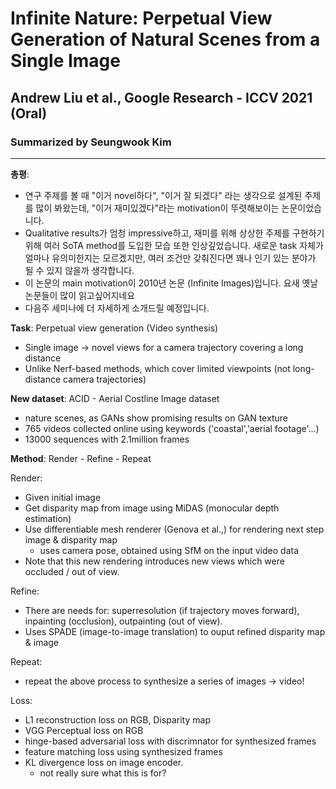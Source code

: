 # Infinite Nature: Perpetual View Generation of Natural Scenes from a Single Image
## Andrew Liu et al., Google Research - ICCV 2021 (Oral)
### Summarized by Seungwook Kim
---

**총평**:
* 연구 주제를 볼 때 "이거 novel하다", "이거 잘 되겠다" 라는 생각으로 설계된 주제를 많이 봐왔는데, "이거 재미있겠다"라는 motivation이 뚜렷해보이는 논문이었습니다. 
* Qualitative results가 엄청 impressive하고, 재미를 위해 상상한 주제를 구현하기 위해 여러 SoTA method를 도입한 모습 또한 인상깊었습니다. 새로운 task 자체가 얼마나 유의미한지는 모르겠지만, 여러 조건만 갖춰진다면 꽤나 인기 있는 분야가 될 수 있지 않을까 생각합니다.
* 이 논문의 main motivation이 2010년 논문 (Infinite Images)입니다. 요새 옛날 논문들이 많이 읽고싶어지네요
* 다음주 세미나에 더 자세하게 소개드릴 예정입니다.

**Task**: Perpetual view generation (Video synthesis)
* Single image -> novel views for a camera trajectory covering a long distance
* Unlike Nerf-based methods, which cover limited viewpoints (not long-distance camera trajectories)

**New dataset**: ACID - Aerial Costline Image dataset
* nature scenes, as GANs show promising results on GAN texture
* 765 videos collected online using keywords ('coastal','aerial footage'...)
* 13000 sequences with 2.1million frames

**Method**: Render - Refine - Repeat

Render:
* Given initial image
* Get disparity map from image using MiDAS (monocular depth estimation)
* Use differentiable mesh renderer (Genova et al.,) for rendering next step image & disparity map
  * uses camera pose, obtained using SfM on the input video data
* Note that this new rendering introduces new views which were occluded / out of view.

Refine:
* There are needs for: superresolution (if trajectory moves forward), inpainting (occlusion), outpainting (out of view).
* Uses SPADE (image-to-image translation) to ouput refined disparity map & image

Repeat:
* repeat the above process to synthesize a series of images -> video!

Loss:
* L1 reconstruction loss on RGB, Disparity map
* VGG Perceptual loss on RGB
* hinge-based adversarial loss with discrimnator for synthesized frames
* feature matching loss using synthesized frames
* KL divergence loss on image encoder.
  * not really sure what this is for?
